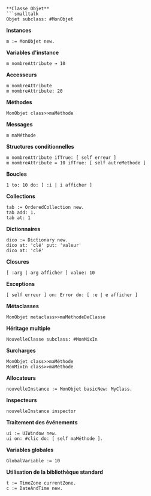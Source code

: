 ```smalltalk
**Classe Objet**
```smalltalk
Objet subclass: #MonObjet
```

**Instances**
```smalltalk
m := MonObjet new.
```

**Variables d'instance**
```smalltalk
m nombreAttribute → 10
```

**Accesseurs**
```smalltalk
m nombreAttribute
m nombreAttribute: 20
```

**Méthodes**
```smalltalk
MonObjet class>>maMéthode
```

**Messages**
```smalltalk
m maMéthode
```

**Structures conditionnelles**
```smalltalk
m nombreAttribute ifTrue: [ self erreur ]
m nombreAttribute = 10 ifTrue: [ self autreMethode ]
```

**Boucles**
```smalltalk
1 to: 10 do: [ :i | i afficher ]
```

**Collections**
```smalltalk
tab := OrderedCollection new.
tab add: 1.
tab at: 1
```

**Dictionnaires**
```smalltalk
dico := Dictionary new.
dico at: 'clé' put: 'valeur'
dico at: 'clé'
```

**Closures**
```smalltalk
[ :arg | arg afficher ] value: 10
```

**Exceptions**
```smalltalk
[ self erreur ] on: Error do: [ :e | e afficher ]
```

**Métaclasses**
```smalltalk
MonObjet metaclass>>maMéthodeDeClasse
```

**Héritage multiple**
```smalltalk
NouvelleClasse subclass: #MonMixIn
```

**Surcharges**
```smalltalk
MonObjet class>>maMéthode
MonMixIn class>>maMéthode
```

**Allocateurs**
```smalltalk
nouvelleInstance := MonObjet basicNew: MyClass.
```

**Inspecteurs**
```smalltalk
nouvelleInstance inspector
```

**Traitement des événements**
```smalltalk
ui := UIWindow new.
ui on: #clic do: [ self maMéthode ].
```

**Variables globales**
```smalltalk
GlobalVariable := 10
```

**Utilisation de la bibliothèque standard**
```smalltalk
t := TimeZone currentZone.
c := DateAndTime new.
```